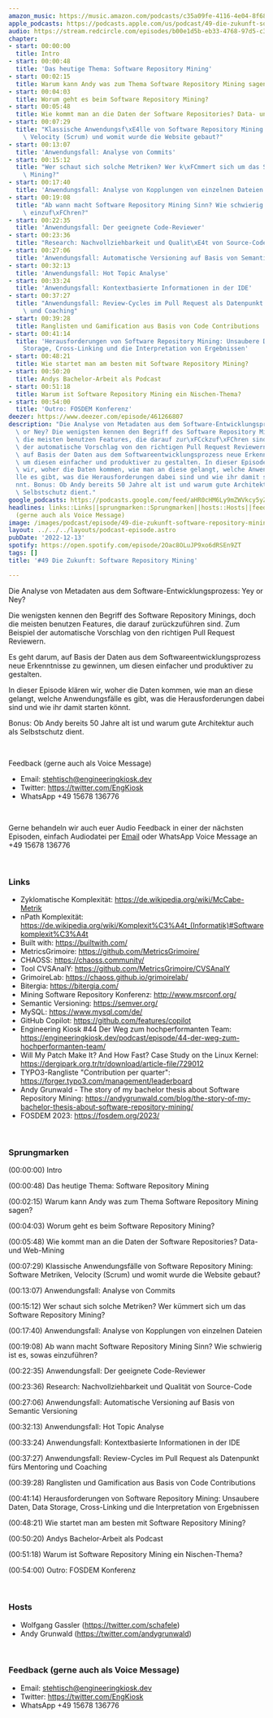 ```yaml
---
amazon_music: https://music.amazon.com/podcasts/c35a09fe-4116-4e04-8f68-77d61b112e46/episodes/75e42302-ae84-4d29-b44d-6d5e83756e2a/engineering-kiosk-49-die-zukunft-software-repository-mining
apple_podcasts: https://podcasts.apple.com/us/podcast/49-die-zukunft-software-repository-mining/id1603082924?i=1000589982392&uo=4
audio: https://stream.redcircle.com/episodes/b00e1d5b-eb33-4768-97d5-c38e031c55ad/stream.mp3
chapter:
- start: 00:00:00
  title: Intro
- start: 00:00:48
  title: 'Das heutige Thema: Software Repository Mining'
- start: 00:02:15
  title: Warum kann Andy was zum Thema Software Repository Mining sagen?
- start: 00:04:03
  title: Worum geht es beim Software Repository Mining?
- start: 00:05:48
  title: Wie kommt man an die Daten der Software Repositories? Data- und Web-Mining
- start: 00:07:29
  title: "Klassische Anwendungsf\xE4lle von Software Repository Mining: Software Metriken,\
    \ Velocity (Scrum) und womit wurde die Website gebaut?"
- start: 00:13:07
  title: 'Anwendungsfall: Analyse von Commits'
- start: 00:15:12
  title: "Wer schaut sich solche Metriken? Wer k\xFCmmert sich um das Software Repository\
    \ Mining?"
- start: 00:17:40
  title: 'Anwendungsfall: Analyse von Kopplungen von einzelnen Dateien'
- start: 00:19:08
  title: "Ab wann macht Software Repository Mining Sinn? Wie schwierig ist es, sowas\
    \ einzuf\xFChren?"
- start: 00:22:35
  title: 'Anwendungsfall: Der geeignete Code-Reviewer'
- start: 00:23:36
  title: "Research: Nachvollziehbarkeit und Qualit\xE4t von Source-Code"
- start: 00:27:06
  title: 'Anwendungsfall: Automatische Versioning auf Basis von Semantic Versioning'
- start: 00:32:13
  title: 'Anwendungsfall: Hot Topic Analyse'
- start: 00:33:24
  title: 'Anwendungsfall: Kontextbasierte Informationen in der IDE'
- start: 00:37:27
  title: "Anwendungsfall: Review-Cycles im Pull Request als Datenpunkt f\xFCrs Mentoring\
    \ und Coaching"
- start: 00:39:28
  title: Ranglisten und Gamification aus Basis von Code Contributions
- start: 00:41:14
  title: 'Herausforderungen von Software Repository Mining: Unsaubere Daten, Data
    Storage, Cross-Linking und die Interpretation von Ergebnissen'
- start: 00:48:21
  title: Wie startet man am besten mit Software Repository Mining?
- start: 00:50:20
  title: Andys Bachelor-Arbeit als Podcast
- start: 00:51:18
  title: Warum ist Software Repository Mining ein Nischen-Thema?
- start: 00:54:00
  title: 'Outro: FOSDEM Konferenz'
deezer: https://www.deezer.com/episode/461266807
description: "Die Analyse von Metadaten aus dem Software-Entwicklungsprozess: Yey\
  \ or Ney? Die wenigsten kennen den Begriff des Software Repository Minings, doch\
  \ die meisten benutzen Features, die darauf zur\xFCckzuf\xFChren sind. Zum Beispiel\
  \ der automatische Vorschlag von den richtigen Pull Request Reviewern. Es geht darum,\
  \ auf Basis der Daten aus dem Softwareentwicklungsprozess neue Erkenntnisse zu gewinnen,\
  \ um diesen einfacher und produktiver zu gestalten. In dieser Episode kl\xE4ren\
  \ wir, woher die Daten kommen, wie man an diese gelangt, welche Anwendungsf\xE4\
  lle es gibt, was die Herausforderungen dabei sind und wie ihr damit starten k\xF6\
  nnt. Bonus: Ob Andy bereits 50 Jahre alt ist und warum gute Architektur auch als\
  \ Selbstschutz dient."
google_podcasts: https://podcasts.google.com/feed/aHR0cHM6Ly9mZWVkcy5yZWRjaXJjbGUuY29tLzBlY2ZkZmQ3LWZkYTEtNGMzZC05NTE1LTQ3NjcyN2Y5ZGY1ZQ/episode/Mjg4MzE1MmQtM2RjNi00YTc3LWE0YzUtN2IzYzhlNGMyYmIz?sa=X&ved=2ahUKEwj28c2x9fX7AhWjrGoFHaLLB6MQkfYCegQIARAF
headlines: links::Links||sprungmarken::Sprungmarken||hosts::Hosts||feedback-gerne-auch-als-voice-message::Feedback
  (gerne auch als Voice Message)
image: /images/podcast/episode/49-die-zukunft-software-repository-mining.jpg
layout: ../../../layouts/podcast-episode.astro
pubDate: '2022-12-13'
spotify: https://open.spotify.com/episode/2Oac8OLuJP9xo6dRSEn9ZT
tags: []
title: '#49 Die Zukunft: Software Repository Mining'

---
```

<p><span>Die Analyse von Metadaten aus dem Software-Entwicklungsprozess: Yey or Ney?</span></p><p><span>Die wenigsten kennen den Begriff des Software Repository Minings, doch die meisten benutzen Features, die darauf zurückzuführen sind. Zum Beispiel der automatische Vorschlag von den richtigen Pull Request Reviewern.</span></p><p><span>Es geht darum, auf Basis der Daten aus dem Softwareentwicklungsprozess neue Erkenntnisse zu gewinnen, um diesen einfacher und produktiver zu gestalten.</span></p><p><span>In dieser Episode klären wir, woher die Daten kommen, wie man an diese gelangt, welche Anwendungsfälle es gibt, was die Herausforderungen dabei sind und wie ihr damit starten könnt.</span></p><p><span>Bonus: Ob Andy bereits 50 Jahre alt ist und warum gute Architektur auch als Selbstschutz dient.</span></p><p><br></p><p><span>Feedback (gerne auch als Voice Message)</span></p><ul><li><span>Email: </span><a href="mailto:stehtisch@engineeringkiosk.dev" rel="nofollow">stehtisch@engineeringkiosk.dev</a></li><li><span>Twitter: </span><a href="https://twitter.com/EngKiosk" rel="nofollow">https://twitter.com/EngKiosk</a></li><li><span>WhatsApp </span>+49 15678 136776</li></ul><p><br></p><p><span>Gerne behandeln wir auch euer Audio Feedback in einer der nächsten Episoden, einfach Audiodatei per </span><a href="https://engineeringkiosk.dev/kontakt/">Email</a><span> oder WhatsApp Voice Message an </span>+49 15678 136776</p><p><br></p><h3 id="links">Links</h3><ul><li><span>Zyklomatische Komplexität: </span><a href="https://de.wikipedia.org/wiki/McCabe-Metrik" rel="nofollow">https://de.wikipedia.org/wiki/McCabe-Metrik</a></li><li><span>nPath Komplexität: </span><a href="https://de.wikipedia.org/wiki/Komplexit%C3%A4t_(Informatik)#Softwarekomplexit%C3%A4t" rel="nofollow">https://de.wikipedia.org/wiki/Komplexit%C3%A4t_(Informatik)#Softwarekomplexit%C3%A4t</a></li><li><span>Built with: </span><a href="https://builtwith.com/" rel="nofollow">https://builtwith.com/</a></li><li><span>MetricsGrimoire: </span><a href="https://github.com/MetricsGrimoire/" rel="nofollow">https://github.com/MetricsGrimoire/</a></li><li><span>CHAOSS: </span><a href="https://chaoss.community/" rel="nofollow">https://chaoss.community/</a></li><li><span>Tool CVSAnalY: </span><a href="https://github.com/MetricsGrimoire/CVSAnalY" rel="nofollow">https://github.com/MetricsGrimoire/CVSAnalY</a></li><li><span>GrimoireLab: </span><a href="https://chaoss.github.io/grimoirelab/" rel="nofollow">https://chaoss.github.io/grimoirelab/</a></li><li><span>Bitergia: </span><a href="https://bitergia.com/" rel="nofollow">https://bitergia.com/</a></li><li><span>Mining Software Repository Konferenz: </span><a href="http://www.msrconf.org/" rel="nofollow">http://www.msrconf.org/</a></li><li><span>Semantic Versioning: </span><a href="https://semver.org/" rel="nofollow">https://semver.org/</a></li><li><span>MySQL: </span><a href="https://www.mysql.com/de/" rel="nofollow">https://www.mysql.com/de/</a></li><li><span>GitHub Copilot: </span><a href="https://github.com/features/copilot" rel="nofollow">https://github.com/features/copilot</a></li><li><span>Engineering Kiosk #44 Der Weg zum hochperformanten Team: </span><a href="https://engineeringkiosk.dev/podcast/episode/44-der-weg-zum-hochperformanten-team/">https://engineeringkiosk.dev/podcast/episode/44-der-weg-zum-hochperformanten-team/</a></li><li><span>Will My Patch Make It? And How Fast? Case Study on the Linux Kernel: </span><a href="https://dergipark.org.tr/tr/download/article-file/729012" rel="nofollow">https://dergipark.org.tr/tr/download/article-file/729012</a></li><li><span>TYPO3-Rangliste &#34;Contribution per quarter&#34;: </span><a href="https://forger.typo3.com/management/leaderboard" rel="nofollow">https://forger.typo3.com/management/leaderboard</a></li><li><span>Andy Grunwald - The story of my bachelor thesis about Software Repository Mining: </span><a href="https://andygrunwald.com/blog/the-story-of-my-bachelor-thesis-about-software-repository-mining/" rel="nofollow">https://andygrunwald.com/blog/the-story-of-my-bachelor-thesis-about-software-repository-mining/</a></li><li><span>FOSDEM 2023: </span><a href="https://fosdem.org/2023/" rel="nofollow">https://fosdem.org/2023/</a></li></ul><p><br></p><h3 id="sprungmarken">Sprungmarken</h3><p><span>(00:00:00) Intro</span></p><p><span>(00:00:48) Das heutige Thema: Software Repository Mining</span></p><p><span>(00:02:15) Warum kann Andy was zum Thema Software Repository Mining sagen?</span></p><p><span>(00:04:03) Worum geht es beim Software Repository Mining?</span></p><p><span>(00:05:48) Wie kommt man an die Daten der Software Repositories? Data- und Web-Mining</span></p><p><span>(00:07:29) Klassische Anwendungsfälle von Software Repository Mining: Software Metriken, Velocity (Scrum) und womit wurde die Website gebaut?</span></p><p><span>(00:13:07) Anwendungsfall: Analyse von Commits</span></p><p><span>(00:15:12) Wer schaut sich solche Metriken? Wer kümmert sich um das Software Repository Mining?</span></p><p><span>(00:17:40) Anwendungsfall: Analyse von Kopplungen von einzelnen Dateien</span></p><p><span>(00:19:08) Ab wann macht Software Repository Mining Sinn? Wie schwierig ist es, sowas einzuführen?</span></p><p><span>(00:22:35) Anwendungsfall: Der geeignete Code-Reviewer</span></p><p><span>(00:23:36) Research: Nachvollziehbarkeit und Qualität von Source-Code</span></p><p><span>(00:27:06) Anwendungsfall: Automatische Versioning auf Basis von Semantic Versioning</span></p><p><span>(00:32:13) Anwendungsfall: Hot Topic Analyse</span></p><p><span>(00:33:24) Anwendungsfall: Kontextbasierte Informationen in der IDE</span></p><p><span>(00:37:27) Anwendungsfall: Review-Cycles im Pull Request als Datenpunkt fürs Mentoring und Coaching</span></p><p><span>(00:39:28) Ranglisten und Gamification aus Basis von Code Contributions</span></p><p><span>(00:41:14) Herausforderungen von Software Repository Mining: Unsaubere Daten, Data Storage, Cross-Linking und die Interpretation von Ergebnissen</span></p><p><span>(00:48:21) Wie startet man am besten mit Software Repository Mining?</span></p><p><span>(00:50:20) Andys Bachelor-Arbeit als Podcast</span></p><p><span>(00:51:18) Warum ist Software Repository Mining ein Nischen-Thema?</span></p><p><span>(00:54:00) Outro: FOSDEM Konferenz</span></p><p><br></p><h3 id="hosts">Hosts</h3><ul><li><span>Wolfgang Gassler (</span><a href="https://twitter.com/schafele" rel="nofollow">https://twitter.com/schafele</a><span>)</span></li><li><span>Andy Grunwald (</span><a href="https://twitter.com/andygrunwald" rel="nofollow">https://twitter.com/andygrunwald</a><span>)</span></li></ul><p><br></p><h3 id="feedback-gerne-auch-als-voice-message">Feedback (gerne auch als Voice Message)</h3><ul><li><span>Email: </span><a href="mailto:stehtisch@engineeringkiosk.dev" rel="nofollow">stehtisch@engineeringkiosk.dev</a></li><li><span>Twitter: </span><a href="https://twitter.com/EngKiosk" rel="nofollow">https://twitter.com/EngKiosk</a></li><li><span>WhatsApp </span>+49 15678 136776</li></ul>